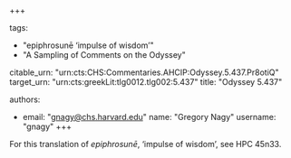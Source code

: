 +++

tags:
- "epiphrosunē ‘impulse of wisdom’"
- "A Sampling of Comments on the Odyssey"

citable_urn: "urn:cts:CHS:Commentaries.AHCIP:Odyssey.5.437.Pr8otiQ"
target_urn: "urn:cts:greekLit:tlg0012.tlg002:5.437"
title: "Odyssey 5.437"

authors:
- email: "gnagy@chs.harvard.edu"
  name: "Gregory Nagy"
  username: "gnagy"
+++

<p>For this translation of <em>epiphrosunē</em>, ‘impulse of wisdom’, see HPC 45n33. </p>